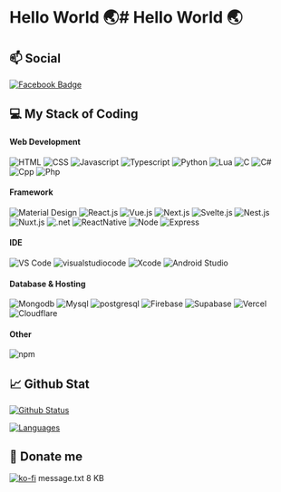 # Hello World 🌏# Hello World 🌏

## 📫 Social
[![Facebook Badge](https://img.shields.io/badge/-AZDEV2006-blue?style=flat&logo=Facebook&logoColor=white&link=https://www.facebook.com/AZDEV2006/)](https://www.facebook.com/AZDEV2006)

## 💻 My Stack of Coding

#### Web Development
![HTML](https://img.shields.io/badge/HTML5-E34F26?style=for-the-badge&logo=html5&logoColor=white)
![CSS](https://img.shields.io/badge/CSS3-1572B6?style=for-the-badge&logo=css3&logoColor=white)
![Javascript](https://img.shields.io/badge/JavaScript-323330?style=for-the-badge&logo=javascript&logoColor=F7DF1E)
![Typescript](https://img.shields.io/badge/Typescript-3178C6?style=for-the-badge&logo=typescript&logoColor=3178C6)
![Python](https://img.shields.io/badge/Python-3776AB?style=for-the-badge&logo=python&logoColor=white)
![Lua](https://img.shields.io/badge/Lua-2C2D72?style=for-the-badge&logo=lua&logoColor=white)
![C](https://img.shields.io/badge/C-A8B9CC?style=for-the-badge&logo=c&logoColor=white)
![C#](https://img.shields.io/badge/C#-A8B9CC?style=for-the-badge&logo=c&logoColor=white)
![Cpp](https://img.shields.io/badge/C++-00599C?style=for-the-badge&logo=cplusplus&logoColor=white)
![Php](https://img.shields.io/badge/Php-777BB4?style=for-the-badge&logo=php&logoColor=white)

#### Framework

![Material Design](https://img.shields.io/badge/material%20design-757575?style=for-the-badge&logo=material%20design&logoColor=white)
![React.js](https://img.shields.io/badge/React.js-61DAFB?style=for-the-badge&logo=react&logoColor=white)
![Vue.js](https://img.shields.io/badge/Vue.js-4FC08D?style=for-the-badge&logo=vuedotjs&logoColor=white)
![Next.js](https://img.shields.io/badge/Next.js-000000?style=for-the-badge&logo=nextdotjs&logoColor=white)
![Svelte.js](https://img.shields.io/badge/Svelte.js-FF3E00?style=for-the-badge&logo=svelte&logoColor=white)
![Nest.js](https://img.shields.io/badge/Nest.js-E0234E?style=for-the-badge&logo=nestjs&logoColor=white)
![Nuxt.js](https://img.shields.io/badge/Nuxt.js-00DC82?style=for-the-badge&logo=nuxtdotjs&logoColor=white)
![.net](https://img.shields.io/badge/.Net-512BD4?style=for-the-badge&logo=dotnet&logoColor=white)
![ReactNative](https://img.shields.io/badge/React%20Native-61DAFB?style=for-the-badge&logo=react&logoColor=white)
![Node](https://img.shields.io/badge/Node.js-339933?style=for-the-badge&logo=nodedotjs&logoColor=white)
![Express](https://img.shields.io/badge/Express.js-000000?style=for-the-badge&logo=express&logoColor=white)

#### IDE
![VS Code](https://img.shields.io/badge/Visual_Studio_Code-0078D4?style=for-the-badge&logo=visual%20studio%20code&logoColor=white)
![visualstudiocode](https://img.shields.io/badge/Visual_Studio-5C2D91?style=for-the-badge&logo=visualstudiocode&logoColor=white)
![Xcode](https://img.shields.io/badge/Xcode-147EFB?style=for-the-badge&logo=xcode&logoColor=white)
![Android Studio](https://img.shields.io/badge/Android_Studio-3DDC84?style=for-the-badge&logo=android-studio&logoColor=white)

#### Database & Hosting
![Mongodb](https://img.shields.io/badge/MongoDB-47A248?style=for-the-badge&logo=mongodb&logoColor=white)
![Mysql](https://img.shields.io/badge/MySQL-4479A1?style=for-the-badge&logo=mysql&logoColor=white)
![postgresql](https://img.shields.io/badge/PostgreSQL-4169E1?style=for-the-badge&logo=postgresql&logoColor=white)
![Firebase](https://img.shields.io/badge/firebase-ffca28?style=for-the-badge&logo=firebase&logoColor=white)
![Supabase](https://img.shields.io/badge/Supabase-3FCF8E?style=for-the-badge&logo=supabase&logoColor=white)
![Vercel](https://img.shields.io/badge/Vercel-000000?style=for-the-badge&logo=vercel&logoColor=white)
![Cloudflare](https://img.shields.io/badge/Cloudflare-F38020?style=for-the-badge&logo=Cloudflare&logoColor=white)

#### Other
![npm](https://img.shields.io/badge/npm-CB3837?style=for-the-badge&logo=npm&logoColor=white)

## 📈 Github Stat

[![Github Status](https://github-readme-stats.vercel.app/api?username=AZDEV2006&count_private=true&theme=onedark&show_icons=true)](https://github.com/AZDEV2006)

[![Languages](https://github-readme-stats.vercel.app/api/top-langs/?username=AZDEV2006&layout=compact&langs_count=10&hide_border=true&custom_title=Languages&bg_color=f5f5f5)](https://github.com/AZDEV2006)

## 🧧 Donate me

[![ko-fi](https://ko-fi.com/img/githubbutton_sm.svg)](https://ko-fi.com/S6S31VK3J)
message.txt
8 KB
